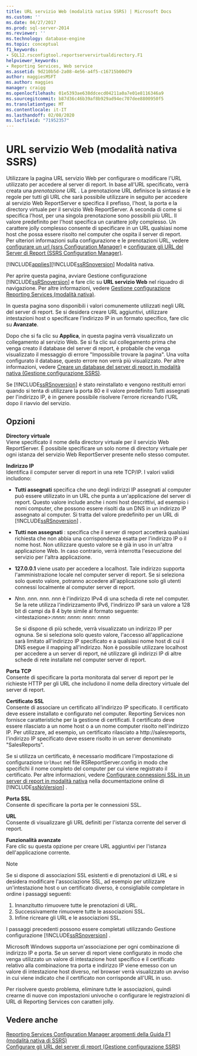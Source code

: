 ```yaml
---
title: URL servizio Web (modalità nativa SSRS) | Microsoft Docs
ms.custom: ''
ms.date: 04/27/2017
ms.prod: sql-server-2014
ms.reviewer: ''
ms.technology: database-engine
ms.topic: conceptual
f1_keywords:
- SQL12.rsconfigtool.reportservervirtualdirectory.F1
helpviewer_keywords:
- Reporting Services, Web service
ms.assetid: 9d210b5d-2a08-4e56-a4f5-c16715b00d79
author: maggiesMSFT
ms.author: maggies
manager: craigg
ms.openlocfilehash: 01e5393ae638ddcecd04211a0a7e01e8116346a9
ms.sourcegitcommit: b87d36c46b39af8b929ad94ec707dee8800950f5
ms.translationtype: MT
ms.contentlocale: it-IT
ms.lasthandoff: 02/08/2020
ms.locfileid: "71952357"
---
```

# <a name="web-service-url-ssrs-native-mode"></a>URL servizio Web (modalità nativa SSRS)
  Utilizzare la pagina URL servizio Web per configurare o modificare l'URL utilizzato per accedere al server di report. In base all'URL specificato, verrà creata una *prenotazione URL* . La prenotazione URL definisce la sintassi e le regole per tutti gli URL che sarà possibile utilizzare in seguito per accedere al servizio Web ReportServer e specifica il prefisso, l'host, la porta e la directory virtuale per il servizio Web ReportServer. A seconda di come si specifica l'host, per una singola prenotazione sono possibili più URL. Il valore predefinito per l'host specifica un carattere jolly complesso. Un carattere jolly complesso consente di specificare in un URL qualsiasi nome host che possa essere risolto nel computer che ospita il server di report. Per ulteriori informazioni sulla configurazione e le prenotazioni URL, vedere [configurare un url &#40;ssrs Configuration Manager&#41;](../../reporting-services/install-windows/configure-a-url-ssrs-configuration-manager.md) e [configurare gli URL del Server di Report &#40;SSRS Configuration Manager&#41;](../../reporting-services/install-windows/configure-report-server-urls-ssrs-configuration-manager.md).  
  
 [!INCLUDE[applies](../../includes/applies-md.md)][!INCLUDE[ssRSnoversion](../../includes/ssrsnoversion-md.md)] Modalità nativa.  
  
 Per aprire questa pagina, avviare Gestione configurazione [!INCLUDE[ssRSnoversion](../../includes/ssrsnoversion-md.md)] e fare clic su **URL servizio Web** nel riquadro di navigazione. Per altre informazioni, vedere [Gestione configurazione Reporting Services &#40;modalità nativa&#41;](../../../2014/sql-server/install/reporting-services-configuration-manager-native-mode.md).  
  
 In questa pagina sono disponibili i valori comunemente utilizzati negli URL del server di report. Se si desidera creare URL aggiuntivi, utilizzare intestazioni host o specificare l'indirizzo IP in un formato specifico, fare clic su **Avanzate**.  
  
 Dopo che si fa clic su **Applica**, in questa pagina verrà visualizzato un collegamento al servizio Web. Se si fa clic sul collegamento prima che venga creato il database del server di report, è probabile che venga visualizzato il messaggio di errore "Impossibile trovare la pagina". Una volta configurato il database, questo errore non verrà più visualizzato. Per altre informazioni, vedere [Creare un database del server di report in modalità nativa &#40;Gestione configurazione SSRS&#41;](../../reporting-services/install-windows/ssrs-report-server-create-a-native-mode-report-server-database.md).  
  
 Se [!INCLUDE[ssRSnoversion](../../includes/ssrsnoversion-md.md)] è stato reinstallato e vengono restituiti errori quando si tenta di utilizzare la porta 80 e il valore predefinito Tutti assegnati per l'indirizzo IP, è in genere possibile risolvere l'errore ricreando l'URL dopo il riavvio del servizio.  
  
## <a name="options"></a>Opzioni  
 **Directory virtuale**  
 Viene specificato il nome della directory virtuale per il servizio Web ReportServer. È possibile specificare un solo nome di directory virtuale per ogni istanza del servizio Web ReportServer presente nello stesso computer.  
  
 **Indirizzo IP**  
 Identifica il computer server di report in una rete TCP/IP. I valori validi includono:  
  
-   **Tutti assegnati** specifica che uno degli indirizzi IP assegnati al computer può essere utilizzato in un URL che punta a un'applicazione del server di report. Questo valore include anche i nomi host descrittivi, ad esempio i nomi computer, che possono essere risolti da un DNS in un indirizzo IP assegnato al computer. Si tratta del valore predefinito per un URL di [!INCLUDE[ssRSnoversion](../../includes/ssrsnoversion-md.md)] .  
  
-   **Tutti non assegnati** : specifica che il server di report accetterà qualsiasi richiesta che non abbia una corrispondenza esatta per l'indirizzo IP o il nome host. Non utilizzare questo valore se è già in uso in un'altra applicazione Web. In caso contrario, verrà interrotta l'esecuzione del servizio per l'altra applicazione.  
  
-   **127.0.0.1** viene usato per accedere a localhost. Tale indirizzo supporta l'amministrazione locale nel computer server di report. Se si seleziona solo questo valore, potranno accedere all'applicazione solo gli utenti connessi localmente al computer server di report.  
  
-   *Nnn. nnn. nnn. nnn* è l'indirizzo IPv4 di una scheda di rete nel computer. Se la rete utilizza l'indirizzamento IPv6, l'indirizzo IP sarà un valore a 128 bit di campi da 8 4 byte simile al formato seguente: \<intestazione>:*nnnn: nnnn: nnnn: nnnn*  
  
     Se si dispone di più schede, verrà visualizzato un indirizzo IP per ognuna. Se si seleziona solo questo valore, l'accesso all'applicazione sarà limitato all'indirizzo IP specificato e a qualsiasi nome host di cui il DNS esegue il mapping all'indirizzo. Non è possibile utilizzare localhost per accedere a un server di report, né utilizzare gli indirizzi IP di altre schede di rete installate nel computer server di report.  
  
 **Porta TCP**  
 Consente di specificare la porta monitorata dal server di report per le richieste HTTP per gli URL che includono il nome della directory virtuale del server di report.  
  
 **Certificato SSL**  
 Consente di associare un certificato all'indirizzo IP specificato. Il certificato deve essere installato e configurato nel computer. Reporting Services non fornisce caratteristiche per la gestione di certificati. Il certificato deve essere rilasciato a un nome host o a un nome computer risolto nell'indirizzo IP. Per utilizzare, ad esempio, un certificato rilasciato a http://salesreports, l'indirizzo IP specificato deve essere risolto in un server denominato "SalesReports".  
  
 Se si utilizza un certificato, è necessario modificare l'impostazione di configurazione `UrlRoot` nel file RSReportServer.config in modo che specifichi il nome completo del computer per cui viene registrato il certificato. Per altre informazioni, vedere [Configurare connessioni SSL in un server di report in modalità nativa](../../reporting-services/security/configure-ssl-connections-on-a-native-mode-report-server.md) nella documentazione online di [!INCLUDE[ssNoVersion](../../includes/ssnoversion-md.md)] .  
  
 **Porta SSL**  
 Consente di specificare la porta per le connessioni SSL.  
  
 **URL**  
 Consente di visualizzare gli URL definiti per l'istanza corrente del server di report.  
  
 **Funzionalità avanzate**  
 Fare clic su questa opzione per creare URL aggiuntivi per l'istanza dell'applicazione corrente.  
  
> [!NOTE]
>  Se si dispone di associazioni SSL esistenti e di prenotazioni di URL e si desidera modificare l'associazione SSL, ad esempio per utilizzare un'intestazione host o un certificato diverso, è consigliabile completare in ordine i passaggi seguenti:  
> 
>  1.  Innanzitutto rimuovere tutte le prenotazioni di URL.  
> 2.  Successivamente rimuovere tutte le associazioni SSL.  
> 3.  Infine ricreare gli URL e le associazioni SSL.  
> 
>  I passaggi precedenti possono essere completati utilizzando Gestione configurazione [!INCLUDE[ssRSnoversion](../../includes/ssrsnoversion-md.md)] .  
> 
>  Microsoft Windows supporta un'associazione per ogni combinazione di indirizzo IP e porta. Se un server di report viene configurato in modo che venga utilizzato un valore di intestazione host specifico e il certificato relativo alla combinazione tra porta e indirizzo IP viene emesso con un valore di intestazione host diverso, nel browser verrà visualizzato un avviso in cui viene indicato che il certificato non corrisponde all'URL in uso.  
> 
>  Per risolvere questo problema, eliminare tutte le associazioni, quindi crearne di nuove con impostazioni univoche o configurare le registrazioni di URL di Reporting Services con caratteri jolly.  
  
## <a name="see-also"></a>Vedere anche  
 [Reporting Services Configuration Manager argomenti della Guida F1 &#40;modalità nativa di SSRS&#41;](../../../2014/sql-server/install/reporting-services-configuration-manager-f1-help-topics-ssrs-native-mode.md)   
 [Configurare gli URL del server di report &#40;Gestione configurazione SSRS&#41;](../../reporting-services/install-windows/configure-report-server-urls-ssrs-configuration-manager.md)  
  
  
